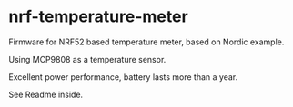 # nrf-temperature-meter

Firmware for NRF52 based temperature meter, based on Nordic example.

Using MCP9808 as a temperature sensor.

Excellent power performance, battery lasts more than a year.

See Readme inside.
